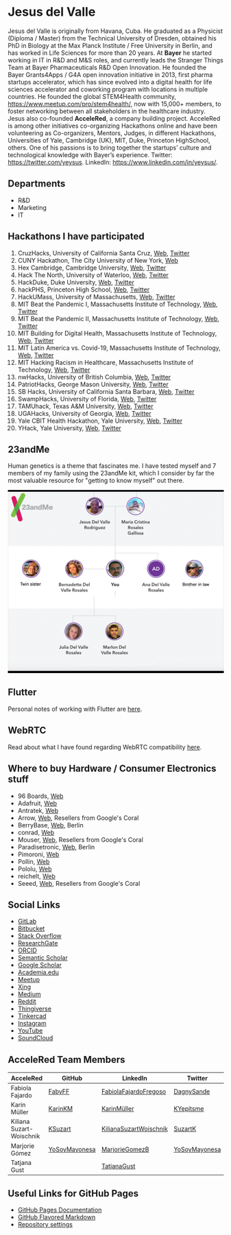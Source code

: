 # Jesus del Valle

Jesus del Valle is originally from Havana, Cuba. He graduated as a Physicist (Diploma / Master) from the Technical University of Dresden, obtained his PhD in Biology at the Max Planck Institute / Free University in Berlin, and has worked in Life Sciences for more than 20 years. At **Bayer** he started working in IT in R&D and M&S roles, and currently leads the Stranger Things Team at Bayer Pharmaceuticals R&D Open Innovation. He founded the Bayer Grants4Apps / G4A open innovation initiative in 2013, first pharma startups accelerator, which has since evolved into a digital health for life sciences accelerator and coworking program with locations in multiple countries. He founded the global STEM4Health community, https://www.meetup.com/pro/stem4health/, now with 15,000+ members, to foster networking between all stakeholders in the healthcare industry. Jesus also co-founded **AcceleRed**, a company building project. AcceleRed is among other initiatives co-organizing Hackathons online and have been volunteering as Co-organizers, Mentors, Judges, in different Hackathons, Universities of Yale, Cambridge (UK), MIT, Duke, Princeton HighSchool, others. One of his passions is to bring together the startups’ culture and technological knowledge with Bayer’s experience. Twitter: https://twitter.com/yeysus. LinkedIn: https://www.linkedin.com/in/yeysus/.

## Departments

- R&D
- Marketing
- IT

## Hackathons I have participated

1. CruzHacks, University of California Santa Cruz, [Web](https://www.cruzhacks.com), [Twitter](https://twitter.com/CruzHacks)
2. CUNY Hackathon, The City University of New York, [Web](https://cunystartups.com/hackathon21/)
3. Hex Cambridge, Cambridge University, [Web](https://hackcambridge.com), [Twitter](https://twitter.com/Hack_Cambridge)
4. Hack The North, University of Waterloo, [Web](https://hackthenorth.com), [Twitter](https://twitter.com/HackTheNorth)
5. HackDuke, Duke University, [Web](https://hackduke.org), [Twitter](https://twitter.com/HackDuke)
6. hackPHS, Princeton High School, [Web](https://hackphs.tech), [Twitter](https://twitter.com/theHackPhs)
7. HackUMass, University of Massachusetts, [Web](https://hackumass.com), [Twitter](https://twitter.com/hackumass)
8. MIT Beat the Pandemic I, Massachusetts Institute of Technology, [Web](https://covid19challenge.mit.edu/beat-the-pandemic/), [Twitter](https://twitter.com/MITvsCOVID19)
9. MIT Beat the Pandemic II, Massachusetts Institute of Technology, [Web](https://covid19challenge.mit.edu/beat-the-pandemic-2/), [Twitter](https://twitter.com/MITvsCOVID19)
10. MIT Building for Digital Health, Massachusetts Institute of Technology, [Web](https://hackingmedicine.mit.edu/building-for-digital-health/), [Twitter](https://twitter.com/mithackmed)
11. MIT Latin America vs. Covid-19, Massachusetts Institute of Technology, [Web](https://covid19challenge.mit.edu/latam-vs-covid19/), [Twitter](https://twitter.com/MITvsCOVID19)
12. MIT Hacking Racism in Healthcare, Massachusetts Institute of Technology, [Web](https://hackingracism.mit.edu), [Twitter](https://twitter.com/MITHackRacism)
13. nwHacks, University of British Columbia, [Web](https://www.nwhacks.io), [Twitter](https://twitter.com/nwplusubc)
14. PatriotHacks, George Mason University, [Web](https://patriothacks.org/), [Twitter](https://twitter.com/patriothacks)
15. SB Hacks, University of California Santa Barbara, [Web](https://sbhacks.com), [Twitter](https://twitter.com/SB_Hacks)
16. SwampHacks, University of Florida, [Web](https://2021.swamphacks.com), [Twitter](https://twitter.com/swamphacks)
17. TAMUhack, Texas A&M University, [Web](https://tamuhack.com), [Twitter](https://twitter.com/tamuhack)
18. UGAHacks, University of Georgia, [Web](https://6.ugahacks.com/), [Twitter](https://twitter.com/ugahacks)
19. Yale CBIT Health Hackathon, Yale University, [Web](http://yalehackhealth.org), [Twitter](https://twitter.com/YaleHackHealth)
20. YHack, Yale University, [Web](https://www.yhack.org), [Twitter](https://twitter.com/YaleHack)

## 23andMe

Human genetics is a theme that fascinates me. I have tested myself and 7 members of my family using the 23andMe kit, which I consider by far the most valuable resource for "getting to know myself" out there.

![23andMe](images/tree.png)

## Flutter

Personal notes of working with Flutter are [here](./flutter.md).

## WebRTC

Read about what I have found regarding WebRTC compatibility [here](./webrtc.html).

## Where to buy Hardware / Consumer Electronics stuff

- 96 Boards, [Web](https://www.96boards.org/products/ce/)
- Adafruit, [Web](https://www.adafruit.com)
- Antratek, [Web](https://www.antratek.de/)
- Arrow, [Web](https://www.arrow.com), Resellers from Google's Coral
- BerryBase, [Web](https://www.berrybase.de), Berlin
- conrad, [Web](https://www.conrad.de)
- Mouser, [Web](https://www.mouser.de), Resellers from Google's Coral
- Paradisetronic, [Web](https://paradisetronic.com), Berlin
- Pimoroni, [Web](https://shop.pimoroni.com)
- Pollin, [Web](https://www.pollin.de)
- Pololu, [Web](https://www.pololu.com)
- reichelt, [Web](https://www.reichelt.de)
- Seeed, [Web](https://www.seeedstudio.com/), Resellers from Google's Coral

## Social Links

- [GitLab](https://gitlab.com/yeysus)
- [Bitbucket](https://bitbucket.org/yeysus/)
- [Stack Overflow](https://stackexchange.com/users/9531598/jesus-del-valle)
- [ResearchGate](https://www.researchgate.net/profile/Jesus_Del_Valle)
- [ORCID](https://orcid.org/0000-0001-5998-6298)
- [Semantic Scholar](https://www.semanticscholar.org/author/J.-Del-Valle/50606902)
- [Google Scholar](https://scholar.google.com/citations?user=_nI0_wMAAAAJ&hl=en)
- [Academia.edu](https://bayer.academia.edu/JesusdelValle)
- [Meetup](https://www.meetup.com/members/45080772/)
- [Xing](https://www.xing.com/profile/Jesus_delValle/cv)
- [Medium](https://medium.com/@yeysus)
- [Reddit](https://www.reddit.com/user/jesusdelvalle/)
- [Thingiverse](https://www.thingiverse.com/yeysus/designs)
- [Tinkercad](https://www.tinkercad.com/users/g8IvGd2EvDb-jesus-del-valle/)
- [Instagram](https://www.instagram.com/jesusdelvaller/)
- [YouTube](https://www.youtube.com/channel/UC2suGh_JaOFOUMs3gg1iIXA)
- [SoundCloud](https://soundcloud.com/yeysus)

## AcceleRed Team Members

| AcceleRed | GitHub | LinkedIn | Twitter |
| --- | --- | --- | --- |
| Fabiola Fajardo | [FabyFF](https://fabyff.github.io) | [FabiolaFajardoFregoso](https://www.linkedin.com/in/fabiola-fajardo-fregoso-74432a19/) | [DagnySande](https://twitter.com/dagnysande) |
| Karin Müller | [KarinKM](https://karinkm.github.io) | [KarinMüller](https://www.linkedin.com/in/karin-müller-078a201a3/) | [KYepitsme](https://twitter.com/KYepitsme) |
| Kiliana Suzart-Woischnik | [KSuzart](https://ksuzart.github.io) | [KilianaSuzartWoischnik](https://www.linkedin.com/in/kiliana-suzart-woischnik-b4353a66/) | [SuzartK](https://twitter.com/suzartk?lang=en) |
| Marjorie Gómez | [YoSoyMayonesa](https://yosoymayonesa.github.io) | [MarjorieGomezB](https://www.linkedin.com/in/marjorie-gomez-mgb/) | [YoSoyMayonesa](https://twitter.com/YoSoyMayonesa) |
| Tatjana Gust | | [TatjanaGust](https://www.linkedin.com/in/tatjana-gust-4b7a0299/) ||

## Useful Links for GitHub Pages

- [GitHub Pages Documentation](https://docs.github.com/categories/github-pages-basics/)
- [GitHub Flavored Markdown](https://guides.github.com/features/mastering-markdown/)
- [Repository settings](https://github.com/yeysus/yeysus.github.io/settings)

